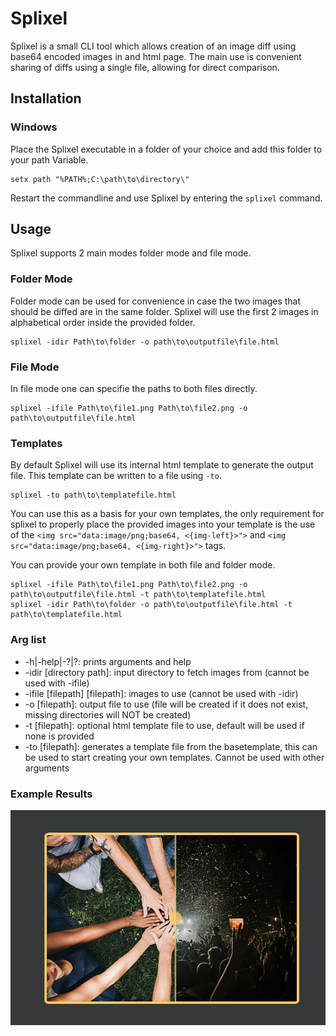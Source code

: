 # Splixel
Splixel is a small CLI tool which allows creation of an image diff using base64 encoded images in and html page. The main use is convenient sharing of diffs using a single file, allowing for direct comparison.

## Installation

### Windows
Place the Splixel executable in a folder of your choice and add this folder to your path Variable.
```
setx path "%PATH%;C:\path\to\directory\"
```
Restart the commandline and use Splixel by entering the `splixel` command.

## Usage
Splixel supports 2 main modes folder mode and file mode.

### Folder Mode
Folder mode can be used for convenience in case the two images that should be diffed are in the same folder. Splixel will use the first 2 images in alphabetical order inside the provided folder.
```
splixel -idir Path\to\folder -o path\to\outputfile\file.html
```

### File Mode
In file mode one can specifie the paths to both files directly.
```
splixel -ifile Path\to\file1.png Path\to\file2.png -o path\to\outputfile\file.html
```

### Templates
By default Splixel will use its internal html template to generate the output file. This template can be written to a file using `-to`.
```
splixel -to path\to\templatefile.html
```
You can use this as a basis for your own templates, the only requirement for splixel to properly place the provided images into your template is the use of the `<img src="data:image/png;base64, <{img-left}>">` and `<img src="data:image/png;base64, <{img-right}>">` tags.

You can provide your own template in both file and folder mode.
```
splixel -ifile Path\to\file1.png Path\to\file2.png -o path\to\outputfile\file.html -t path\to\templatefile.html
splixel -idir Path\to\folder -o path\to\outputfile\file.html -t path\to\templatefile.html
```

### Arg list
* -h|-help|-?|?: prints arguments and help
* -idir [directory path]: input directory to fetch images from (cannot be used with -ifile)
* -ifile [filepath] [filepath]: images to use (cannot be used with -idir)
* -o [filepath]: output file to use (file will be created if it does not exist, missing directories will NOT be created)
* -t [filepath]: optional html template file to use, default will be used if none is provided
* -to [filepath]: generates a template file from the basetemplate, this can be used to start creating your own templates. Cannot be used with other arguments

### Example Results
![Example Page1](examples/Example.png)